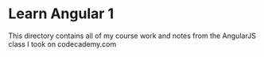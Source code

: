 # Learn Angular 1

This directory contains all of my course work and notes from the AngularJS class I took on codecademy.com
